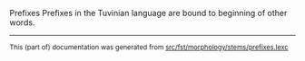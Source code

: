 Prefixes
Prefixes in the Tuvinian language are bound to beginning of other words.

* * *

<small>This (part of) documentation was generated from [src/fst/morphology/stems/prefixes.lexc](https://github.com/giellalt/lang-tyv/blob/main/src/fst/morphology/stems/prefixes.lexc)</small>
